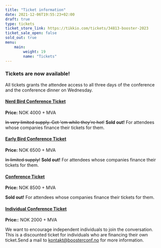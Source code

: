 ```yaml
---
title: "Ticket information"
date: 2021-12-06T19:55:23+02:00
draft: true
type: tickets
ticket_store_link: https://tikkio.com/tickets/34813-booster-2023
ticket_sale_open: false
sold_out: true
menu:
    main:
        weight: 19
        name: "Tickets"
---
```


### Tickets are now available!

All tickets grants the attendee access to all three days of the conference and the conference dinner on Wednesday.

#### [Nerd Bird Conference Ticket](https://tikkio.com/tickets/34813-booster-2023)
**Price:** NOK 4000 + MVA

~~In *very* limited supply. Get 'em while they're hot!~~ **Sold out!** For attendees whose companies finance their tickets for them.

#### [Early Bird Conference Ticket](https://tikkio.com/tickets/34813-booster-2023)
**Price:** NOK 6500 + MVA

~~In limited supply!~~ **Sold out!** For attendees whose companies finance their tickets for them.

#### [Conference Ticket](https://tikkio.com/tickets/34813-booster-2023)
**Price:** NOK 8500 + MVA

**Sold out!** For attendees whose companies finance their tickets for them.


#### [Individual Conference Ticket](mailto:kontakt@boosterconf.no?subject=Individual%20conference%20ticket)
**Price:**: NOK 2000 + MVA

We want to encourage independent individuals to join the conversation. This is a discounted ticket for individuals who are financing their own ticket.Send a mail to [kontakt@boosterconf.no](mailto:kontakt@boosterconf.no?subject=Individual%20conference%20ticket) for more information.
